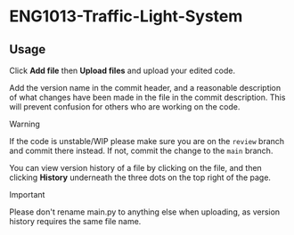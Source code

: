 # ENG1013-Traffic-Light-System
## Usage
Click **Add file** then **Upload files** and upload your edited code.

Add the version name in the commit header, and a reasonable description of what changes have been made in the file in the commit description. This will prevent confusion for others who are working on the code. 

> [!WARNING]  
> If the code is unstable/WIP please make sure you are on the `review` branch and commit there instead. If not, commit the change to the `main` branch.

You can view version history of a file by clicking on the file, and then clicking **History** underneath the three dots on the top right of the page.

> [!IMPORTANT]  
> Please don't rename main.py to anything else when uploading, as version history requires the same file name.
